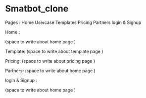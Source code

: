 # Smatbot_clone 

Pages :
Home 
Usercase
Templates
Pricing
Partners
login & Signup

Home :

(space to write about home page )




Template:
(space to write about template page )









Pricing:
(space to write about pricing page )









Partners:
(space to write about home page )







login & Signup :

(space to write about home page )







